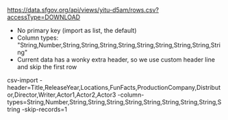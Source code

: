 
https://data.sfgov.org/api/views/yitu-d5am/rows.csv?accessType=DOWNLOAD

* No primary key (import as list, the default)
* Column types: "String,Number,String,String,String,String,String,String,String,String,String"
* Current data has a wonky extra header, so we use custom header line and skip the first row

csv-import -header=Title,ReleaseYear,Locations,FunFacts,ProductionCompany,Distributor,Director,Writer,Actor1,Actor2,Actor3 -column-types=String,Number,String,String,String,String,String,String,String,String,String -skip-records=1
